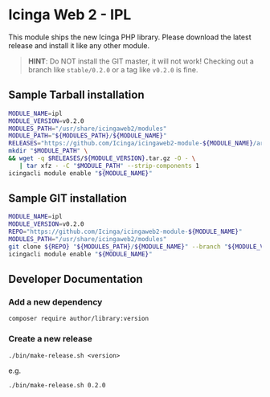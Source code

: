 Icinga Web 2 - IPL
==================

This module ships the new Icinga PHP library. Please download the latest
release and install it like any other module.

> **HINT**: Do NOT install the GIT master, it will not work! Checking out a
> branch like `stable/0.2.0` or a tag like `v0.2.0` is fine.

Sample Tarball installation
---------------------------

```sh
MODULE_NAME=ipl
MODULE_VERSION=v0.2.0
MODULES_PATH="/usr/share/icingaweb2/modules"
MODULE_PATH="${MODULES_PATH}/${MODULE_NAME}"
RELEASES="https://github.com/Icinga/icingaweb2-module-${MODULE_NAME}/archive"
mkdir "$MODULE_PATH" \
&& wget -q $RELEASES/${MODULE_VERSION}.tar.gz -O - \
   | tar xfz - -C "$MODULE_PATH" --strip-components 1
icingacli module enable "${MODULE_NAME}"
```

Sample GIT installation
-----------------------

```sh
MODULE_NAME=ipl
MODULE_VERSION=v0.2.0
REPO="https://github.com/Icinga/icingaweb2-module-${MODULE_NAME}"
MODULES_PATH="/usr/share/icingaweb2/modules"
git clone ${REPO} "${MODULES_PATH}/${MODULE_NAME}" --branch "${MODULE_VERSION}"
icingacli module enable "${MODULE_NAME}"
```

Developer Documentation
-----------------------

### Add a new dependency

    composer require author/library:version

### Create a new release

    ./bin/make-release.sh <version>

e.g.

    ./bin/make-release.sh 0.2.0
